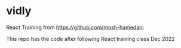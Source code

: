 # vidly
React Training from https://github.com/mosh-hamedani

This repo has the code after following React training class
Dec 2022
